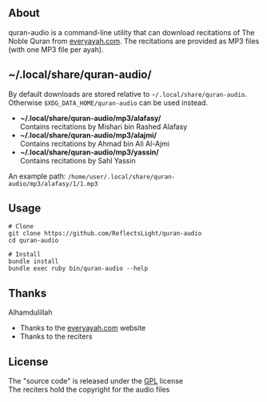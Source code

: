 ## About

quran-audio is a command-line utility that
can download recitations of The Noble Quran from
[everyayah.com](https://everyayah.com).
The recitations are provided as MP3 files
(with one MP3 file per ayah).

## ~/.local/share/quran-audio/

By default downloads are stored relative to
`~/.local/share/quran-audio`.  <br> Otherwise
`$XDG_DATA_HOME/quran-audio` can be used instead.

* **~/.local/share/quran-audio/mp3/alafasy/** <br>
  Contains recitations by Mishari bin Rashed Alafasy
* **~/.local/share/quran-audio/mp3/alajmi/** <br>
  Contains recitations by Ahmad bin Ali Al-Ajmi
* **~/.local/share/quran-audio/mp3/yassin/** <br>
  Contains recitations by Sahl Yassin

An example path:
`/home/user/.local/share/quran-audio/mp3/alafasy/1/1.mp3`

## Usage

    # Clone
    git clone https://github.com/ReflectsLight/quran-audio
    cd quran-audio

    # Install
    bundle install
    bundle exec ruby bin/quran-audio --help

## Thanks

Alhamdulillah

* Thanks to the [everyayah.com](https://everyayah.com) website
* Thanks to the reciters

## License

The "source code" is released under the [GPL](./LICENSE) license
<br>
The reciters hold the copyright for the audio files
